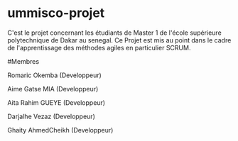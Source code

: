 # ummisco-projet

C'est le projet concernant les étudiants  de Master 1 de l'école supérieure polytechnique de Dakar au senegal.
Ce Projet est mis au point dans le cadre de l'apprentissage des méthodes agiles en particulier SCRUM. 

#Membres

Romaric Okemba (Developpeur)

Aime Gatse MIA (Developpeur)

Aita Rahim GUEYE (Developpeur)

Darjalhe Vezaz (Developpeur)

Ghaity AhmedCheikh (Developpeur)
